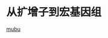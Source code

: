 # 从扩增子到宏基因组

[mubu](https://mubu.com/doc/24a_yVrcPw ':include :type=iframe width=100% height=500px')